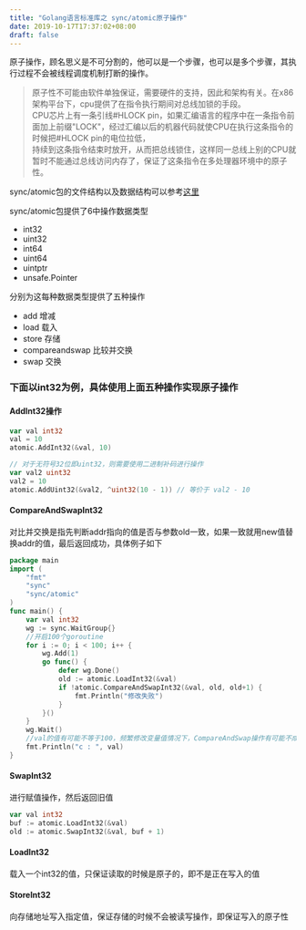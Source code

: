 ```yaml
---
title: "Golang语言标准库之 sync/atomic原子操作"
date: 2019-10-17T17:37:02+08:00
draft: false
---
```


原子操作，顾名思义是不可分割的，他可以是一个步骤，也可以是多个步骤，其执行过程不会被线程调度机制打断的操作。

> 原子性不可能由软件单独保证，需要硬件的支持，因此和架构有关。在x86架构平台下，cpu提供了在指令执行期间对总线加锁的手段。\
CPU芯片上有一条引线#HLOCK pin，如果汇编语言的程序中在一条指令前面加上前缀"LOCK"，经过汇编以后的机器代码就使CPU在执行这条指令的时候把#HLOCK pin的电位拉低，\
持续到这条指令结束时放开，从而把总线锁住，这样同一总线上别的CPU就暂时不能通过总线访问内存了，保证了这条指令在多处理器环境中的原子性。

sync/atomic包的文件结构以及数据结构可以参考[这里](https://coggle.it/diagram/Xag3knoA8i_zpoat/t/-/b45bf815722b49b694e05c677e46afd16aad61d414815df8ec24b15bed61b62a)

sync/atomic包提供了6中操作数据类型
- int32
- uint32
- int64
- uint64
- uintptr
- unsafe.Pointer

分别为这每种数据类型提供了五种操作
- add 增减
- load 载入
- store 存储
- compareandswap 比较并交换
- swap 交换


### 下面以int32为例，具体使用上面五种操作实现原子操作
#### AddInt32操作
```go
var val int32
val = 10
atomic.AddInt32(&val, 10)

// 对于无符号32位即uint32，则需要使用二进制补码进行操作
var val2 uint32
val2 = 10
atomic.AddUint32(&val2, ^uint32(10 - 1)) // 等价于 val2 - 10

```
#### CompareAndSwapInt32
对比并交换是指先判断addr指向的值是否与参数old一致，如果一致就用new值替换addr的值，最后返回成功，具体例子如下
```go
package main
import (
	"fmt"
	"sync"
	"sync/atomic"
)
func main() {
	var val int32
	wg := sync.WaitGroup{}
	//开启100个goroutine
	for i := 0; i < 100; i++ {
		wg.Add(1)
		go func() {
			defer wg.Done()
			old := atomic.LoadInt32(&val)
			if !atomic.CompareAndSwapInt32(&val, old, old+1) {
				fmt.Println("修改失败")
			}
		}()
	}
	wg.Wait()
	//val的值有可能不等于100，频繁修改变量值情况下，CompareAndSwap操作有可能不成功。
	fmt.Println("c : ", val)
}
```
#### SwapInt32
进行赋值操作，然后返回旧值
```go
var val int32
buf := atomic.LoadInt32(&val)
old := atomic.SwapInt32(&val, buf + 1)

```

#### LoadInt32
载入一个int32的值，只保证读取的时候是原子的，即不是正在写入的值

#### StoreInt32
向存储地址写入指定值，保证存储的时候不会被读写操作，即保证写入的原子性
